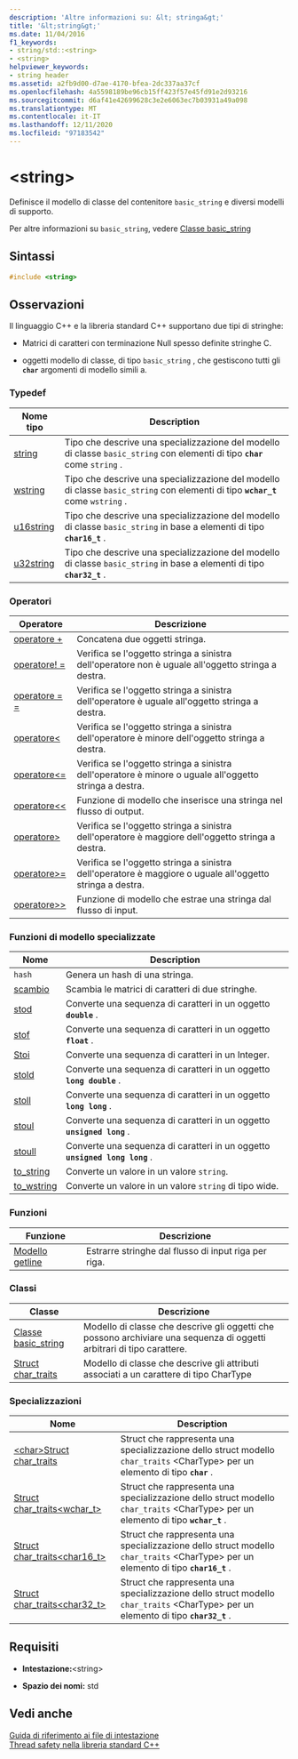 ```yaml
---
description: 'Altre informazioni su: &lt; stringa&gt;'
title: '&lt;string&gt;'
ms.date: 11/04/2016
f1_keywords:
- string/std::<string>
- <string>
helpviewer_keywords:
- string header
ms.assetid: a2fb9d00-d7ae-4170-bfea-2dc337aa37cf
ms.openlocfilehash: 4a5598189be96cb15ff423f57e45fd91e2d93216
ms.sourcegitcommit: d6af41e42699628c3e2e6063ec7b03931a49a098
ms.translationtype: MT
ms.contentlocale: it-IT
ms.lasthandoff: 12/11/2020
ms.locfileid: "97183542"
---
```

# <a name="ltstringgt"></a>&lt;string&gt;

Definisce il modello di classe del contenitore `basic_string` e diversi modelli di supporto.

Per altre informazioni su `basic_string`, vedere [Classe basic_string](../standard-library/basic-string-class.md)

## <a name="syntax"></a>Sintassi

```cpp
#include <string>
```

## <a name="remarks"></a>Osservazioni

Il linguaggio C++ e la libreria standard C++ supportano due tipi di stringhe:

- Matrici di caratteri con terminazione Null spesso definite stringhe C.

- oggetti modello di classe, di tipo `basic_string` , che gestiscono tutti gli **`char`** argomenti di modello simili a.

### <a name="typedefs"></a>Typedef

|Nome tipo|Description|
|-|-|
|[string](../standard-library/string-typedefs.md#string)|Tipo che descrive una specializzazione del modello di classe `basic_string` con elementi di tipo **`char`** come `string` .|
|[wstring](../standard-library/string-typedefs.md#wstring)|Tipo che descrive una specializzazione del modello di classe `basic_string` con elementi di tipo **`wchar_t`** come `wstring` .|
|[u16string](../standard-library/string-typedefs.md#u16string)|Tipo che descrive una specializzazione del modello di classe `basic_string` in base a elementi di tipo **`char16_t`** .|
|[u32string](../standard-library/string-typedefs.md#u32string)|Tipo che descrive una specializzazione del modello di classe `basic_string` in base a elementi di tipo **`char32_t`** .|

### <a name="operators"></a>Operatori

|Operatore|Descrizione|
|-|-|
|[operatore +](../standard-library/string-operators.md#op_add)|Concatena due oggetti stringa.|
|[operatore! =](../standard-library/string-operators.md#op_neq)|Verifica se l'oggetto stringa a sinistra dell'operatore non è uguale all'oggetto stringa a destra.|
|[operatore = =](../standard-library/string-operators.md#op_eq_eq)|Verifica se l'oggetto stringa a sinistra dell'operatore è uguale all'oggetto stringa a destra.|
|[operatore<](../standard-library/string-operators.md#op_lt)|Verifica se l'oggetto stringa a sinistra dell'operatore è minore dell'oggetto stringa a destra.|
|[operatore<=](../standard-library/string-operators.md#op_lt_eq)|Verifica se l'oggetto stringa a sinistra dell'operatore è minore o uguale all'oggetto stringa a destra.|
|[operatore<\<](../standard-library/string-operators.md#op_lt_lt)|Funzione di modello che inserisce una stringa nel flusso di output.|
|[operatore>](../standard-library/string-operators.md#op_gt)|Verifica se l'oggetto stringa a sinistra dell'operatore è maggiore dell'oggetto stringa a destra.|
|[operatore>=](../standard-library/string-operators.md#op_gt_eq)|Verifica se l'oggetto stringa a sinistra dell'operatore è maggiore o uguale all'oggetto stringa a destra.|
|[operatore>>](../standard-library/string-operators.md#op_gt_gt)|Funzione di modello che estrae una stringa dal flusso di input.|

### <a name="specialized-template-functions"></a>Funzioni di modello specializzate

|Nome|Description|
|-|-|
|`hash`|Genera un hash di una stringa.|
|[scambio](../standard-library/string-functions.md#swap)|Scambia le matrici di caratteri di due stringhe.|
|[stod](../standard-library/string-functions.md#stod)|Converte una sequenza di caratteri in un oggetto **`double`** .|
|[stof](../standard-library/string-functions.md#stof)|Converte una sequenza di caratteri in un oggetto **`float`** .|
|[Stoi](../standard-library/string-functions.md#stoi)|Converte una sequenza di caratteri in un Integer.|
|[stold](../standard-library/string-functions.md#stold)|Converte una sequenza di caratteri in un oggetto **`long double`** .|
|[stoll](../standard-library/string-functions.md#stoll)|Converte una sequenza di caratteri in un oggetto **`long long`** .|
|[stoul](../standard-library/string-functions.md#stoul)|Converte una sequenza di caratteri in un oggetto **`unsigned long`** .|
|[stoull](../standard-library/string-functions.md#stoull)|Converte una sequenza di caratteri in un oggetto **`unsigned long long`** .|
|[to_string](../standard-library/string-functions.md#to_string)|Converte un valore in un valore `string`.|
|[to_wstring](../standard-library/string-functions.md#to_wstring)|Converte un valore in un valore `string` di tipo wide.|

### <a name="functions"></a>Funzioni

|Funzione|Descrizione|
|-|-|
|[Modello getline](../standard-library/string-functions.md#getline)|Estrarre stringhe dal flusso di input riga per riga.|

### <a name="classes"></a>Classi

|Classe|Descrizione|
|-|-|
|[Classe basic_string](../standard-library/basic-string-class.md)|Modello di classe che descrive gli oggetti che possono archiviare una sequenza di oggetti arbitrari di tipo carattere.|
|[Struct char_traits](../standard-library/char-traits-struct.md)|Modello di classe che descrive gli attributi associati a un carattere di tipo CharType|

### <a name="specializations"></a>Specializzazioni

|Nome|Description|
|-|-|
|[\<char>Struct char_traits](../standard-library/char-traits-char-struct.md)|Struct che rappresenta una specializzazione dello struct modello `char_traits` \<CharType> per un elemento di tipo **`char`** .|
|[Struct char_traits<wchar_t>](../standard-library/char-traits-wchar-t-struct.md)|Struct che rappresenta una specializzazione dello struct modello `char_traits` \<CharType> per un elemento di tipo **`wchar_t`** .|
|[Struct char_traits<char16_t>](../standard-library/char-traits-char16-t-struct.md)|Struct che rappresenta una specializzazione dello struct modello `char_traits` \<CharType> per un elemento di tipo **`char16_t`** .|
|[Struct char_traits<char32_t>](../standard-library/char-traits-char32-t-struct.md)|Struct che rappresenta una specializzazione dello struct modello `char_traits` \<CharType> per un elemento di tipo **`char32_t`** .|

## <a name="requirements"></a>Requisiti

- **Intestazione:**\<string>

- **Spazio dei nomi:** std

## <a name="see-also"></a>Vedi anche

[Guida di riferimento ai file di intestazione](../standard-library/cpp-standard-library-header-files.md)\
[Thread safety nella libreria standard C++](../standard-library/thread-safety-in-the-cpp-standard-library.md)
